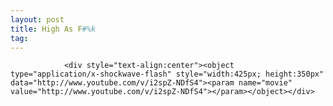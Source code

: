 ```yaml
---
layout: post
title: High As F#%k
tag: 
---
```



                <div style="text-align:center"><object type="application/x-shockwave-flash" style="width:425px; height:350px" data="http://www.youtube.com/v/i2spZ-NDfS4"><param name="movie" value="http://www.youtube.com/v/i2spZ-NDfS4"></param></object></div>
            
